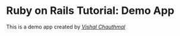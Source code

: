# Ruby on Rails Tutorial: Demo App

This is a demo app created by [*Vishal Chauthmal*](www.facebook.com/vishal.chauthaml.5)

